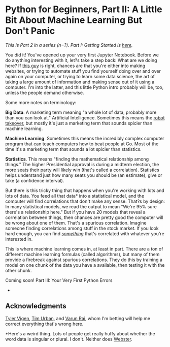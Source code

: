 # Python for Beginners, Part II: A Little Bit About Machine Learning But Don't Panic

_This is Part 2 in a series (n=?). Part I: Getting Started is [here](https://github.com/markchand/Python-for-Beginners/blob/master/README.md)._ 

You did it! You've opened up your very first Jupyter Notebook. Before we do anything interesting with it, let?s take a step back: What are we doing here? If [this guy](https://medium.freecodecamp.org/what-can-you-do-with-python-the-3-main-awpplications-518db9a68a78) is right, chances are that you're either into making websites, or trying to automate stuff you find yourself doing over and over again on your computer, or trying to learn some data science, the art of taking a large amount of information and making sense out of it using a computer. I'm into the latter, and this little Python intro probably will be, too, unless the people demand otherwise.

Some more notes on terminology:

**Big Data**.  A marketing term meaning "a whole lot of data, probably more than you can look at."
Artificial Intelligence. Sometimes this means the [robot takeover](https://waitbutwhy.com/2015/01/artificial-intelligence-revolution-1.html), but mostly it's just a marketing term that sounds spicier than machine learning.

**Machine Learning**. Sometimes this means the incredibly complex computer program that can teach computers how to beat people at Go. Most of the time it's a marketing term that sounds a lot spicier than statistics. 

**Statistics**. This means "finding the mathematical relationship among things." The higher Presidential approval is during a midterm election, the more seats their party will likely win (that's called a correlation). Statistics helps understand just how many seats you should be (an estimate), give or take (a confidence interval).

But there is this tricky thing that happens when you're working with lots and lots of data. You feed all that data* into a statistical model, and the computer will find correlations that don't make any sense. That?s by design: In many statistical models, we read the output to mean "We're 95% sure there's a relationship here." But if you have 20 models that reveal a correlation between things, then chances are pretty good the computer will be wrong about one of them. That's a spurious correlation. Imagine someone finding correlations among stuff in the stock market. If you look hard enough, you can find _[something](http://tylervigen.com/spurious-correlations)_ that's correlated with whatever you're interested in.

This is where machine learning comes in, at least in part. There are a ton of different machine learning formulas (called algorithms), but many of them provide a firebreak against spurious correlations. They do this by training a model on one chunk of the data you have a available, then testing it with the other chunk.

Coming soon! Part III: Your Very First Python Errors 

-

## Acknowledgments
[Tyler Vigen](http://tylervigen.com/spurious-correlations), [Tim Urban](https://waitbutwhy.com/2015/01/artificial-intelligence-revolution-1.html), and [Varun Rai](https://twitter.com/raivarun81), whom I'm betting will help me correct everything that's wrong here.

*Here's a weird thing. Lots of people get really huffy about whether the word data is singular or plural. I don't. Neither does [Webster](https://www.merriam-webster.com/dictionary/data/).